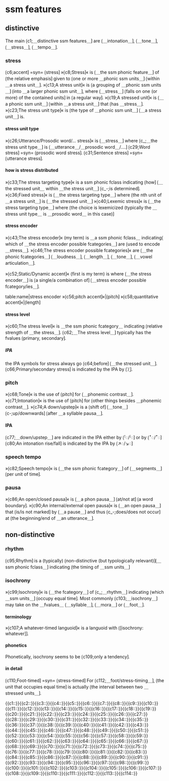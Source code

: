 # ssm features

## distinctive

The main ⟮c1;＿distinctive ssm features＿⟯ are ⟮＿intonation＿⟯, ⟮＿tone＿⟯, ⟮＿stress＿⟯, ⟮＿tempo＿⟯.

### stress

⟮c6;accent⟯ =syn= ⟮stress⟯
»⟮c8;Stress⟯« is ⟮＿the ssm phonic feature＿⟯ of ⟮the relative emphasis⟯ given to ⟮one or more ＿phonic ssm units＿⟯ ⟮within ＿a stress unit＿⟯.
»⟮c13;A stress unit⟯« is ⟮a grouping of ＿phonic ssm units＿⟯ ⟮into ＿a larger phonic ssm unit＿⟯, where ⟮＿stress＿⟯ ⟮falls on one (or more) of the contained units⟯ in ⟮a regular way⟯.
»⟮c19;A stressed unit⟯« is ⟮＿a phonic ssm unit＿⟯ ⟮within ＿a stress unit＿⟯ that ⟮has ＿stress＿⟯.
»⟮c23;The stress unit type⟯« is ⟮the type of ＿phonic ssm unit＿⟯ ⟮＿a stress unit＿⟯ is.

#### stress unit type

»⟮c26;Utterance/Prosodic word/... stress⟯« is ⟮＿stress＿⟯ where ⟮c_;＿the stress unit type＿⟯ is ⟮＿utterance＿/＿prosodic word＿/....⟯
⟮c29;Word stress⟯ =syn= ⟮prosodic word stress⟯.
⟮c31;Sentence stress⟯ =syn= ⟮utterance stress⟯.

#### how is stress distributed

»⟮c33;The stress targeting type⟯« is a ssm phonic fclass indicating ⟮how⟯ ⟮＿the stressed unit＿ within ＿the stress unit＿⟯ ⟮c_-;is determined⟯.
»⟮c36;Fixed stress⟯« is ⟮＿the stress targeting type＿⟯ where ⟮the nth unit of ＿a stress unit＿⟯ is ⟮＿the stressed unit＿⟯
»⟮c40;Lexemic stress⟯« is ⟮＿the stress targeting type＿⟯ where ⟮the choice is lexemicized (typically the ＿stress unit type＿ is ＿prosodic word＿ in this case)⟯

#### stress encoder

»⟮c43;The stress encoder⟯« (my term) is ＿a ssm phonic fclass＿ indicating⟮ which of ＿the stress encoder possible fcategories＿⟯ are ⟮used to encode ＿stress＿⟯.
»⟮c46;The stress encoder possible fcategories⟯« are ⟮＿the phonic fcategories＿⟯ ⟮＿loudness＿⟯, ⟮＿length＿⟯, ⟮＿tone＿⟯, ⟮＿vowel articulation＿⟯.

»⟮c52;Static/Dynamic accent⟯« (first is my term) is where ⟮＿the stress encoder＿⟯ is ⟮a single/a combination of⟯ ⟮＿stress encoder possible fcategory/ies＿⟯.


table:name|stress encoder
»⟮c56;pitch accent⟯«|⟮pitch⟯
»⟮c58;quantitative accent⟯«|⟮length⟯

#### stress level

»⟮c60;The stress level⟯« is ＿the ssm phonic fcategory＿ indicating ⟮relative strength of ＿the stress＿⟯.
⟮c62;＿The stress level＿⟯ typically has the fvalues ⟮primary, secondary⟯.

##### IPA

the IPA symbols for stress always go ⟮c64;before⟯ ⟮＿the stressed unit＿⟯.
⟮c66;Primary/secondary stress⟯ is indicated by the IPA by ⟮ˈ/ˌ⟯.

### pitch

»⟮c68;Tone⟯« is the use of ⟮pitch⟯ for ⟮＿phonemic contrast＿⟯.
»⟮c71;Intonation⟯« is the use of ⟮pitch⟯ for ⟮other things besides ＿phonemic contrast＿⟯.
»⟮c74;A down/upstep⟯« is a ⟮shift of⟯ ⟮＿tone＿⟯ ⟮c-;up/downwards⟯ ⟮after ＿a syllable pausa＿⟯.

#### IPA

⟮c77;＿down/upstep＿⟯ are indicated in the IPA either by ⟮ꜝ◌/ꜞ◌⟯ or by ⟮ꜜ◌/ꜛ◌⟯
⟮c80;An intonation rise/fall⟯ is indicated by the IPA by ⟮↗︎◌/↘︎◌⟯

### speech tempo

»⟮c82;Speech tempo⟯« is ⟮＿the ssm phonic fcategory＿⟯ of ⟮＿segments＿⟯ ⟮per unit of time⟯.

### pausa 

»⟮c86;An open/closed pausa⟯« is ⟮＿a phon pausa＿⟯ ⟮at/not at⟯ ⟮a word boundary⟯.
»⟮c90;An internal/external open pausa⟯« is ⟮＿an open pausa＿⟯ that ⟮is/is not marked⟯ by ⟮＿a pause＿⟯ and thus ⟮c_-;does/does not occur⟯ at ⟮the beginning/end of ＿an utterance＿⟯.

## non-distinctive 

### rhythm

⟮c95;Rhythm⟯ is a (typically) ⟮non-distinctive (but typologically relevant)⟯⟮＿ ssm phonic fclass＿⟯ indicating ⟮the timing of ＿ssm units＿⟯

### isochrony

»⟮c99;Isochrony⟯« is ⟮＿the fcategory＿⟯ of ⟮c_;＿rhythm＿⟯ indicating ⟮which ＿ssm units＿⟯ ⟮occupy equal time⟯.
Most commonly ⟮c103;＿isochrony＿⟯ may take on the ＿fvalues＿ ⟮＿syllable＿⟯, ⟮＿mora＿⟯ or ⟮＿foot＿⟯.

#### terminology

»⟮c107;A whatever-timed languoid⟯« is a languoid with ⟮[isochrony: whatever]⟯.

#### phonetics

Phonetically, isochrony seems to be ⟮c109;only a tendency⟯.

#### in detail

⟮c110;Foot-timed⟯ =syn= ⟮stress-timed⟯
For ⟮c112;＿foot/stress-timing＿⟯, ⟮the unit that occupies equal time⟯ is actually ⟮the interval between two ＿stressed units＿⟯.

<span class='cloze-dump'>{{c1::}}{{c2::}}{{c3::}}{{c4::}}{{c5::}}{{c6::}}{{c7::}}{{c8::}}{{c9::}}{{c10::}}{{c11::}}{{c12::}}{{c13::}}{{c14::}}{{c15::}}{{c16::}}{{c17::}}{{c18::}}{{c19::}}{{c20::}}{{c21::}}{{c22::}}{{c23::}}{{c24::}}{{c25::}}{{c26::}}{{c27::}}{{c28::}}{{c29::}}{{c30::}}{{c31::}}{{c32::}}{{c33::}}{{c34::}}{{c35::}}{{c36::}}{{c37::}}{{c38::}}{{c39::}}{{c40::}}{{c41::}}{{c42::}}{{c43::}}{{c44::}}{{c45::}}{{c46::}}{{c47::}}{{c48::}}{{c49::}}{{c50::}}{{c51::}}{{c52::}}{{c53::}}{{c54::}}{{c55::}}{{c56::}}{{c57::}}{{c58::}}{{c59::}}{{c60::}}{{c61::}}{{c62::}}{{c63::}}{{c64::}}{{c65::}}{{c66::}}{{c67::}}{{c68::}}{{c69::}}{{c70::}}{{c71::}}{{c72::}}{{c73::}}{{c74::}}{{c75::}}{{c76::}}{{c77::}}{{c78::}}{{c79::}}{{c80::}}{{c81::}}{{c82::}}{{c83::}}{{c84::}}{{c85::}}{{c86::}}{{c87::}}{{c88::}}{{c89::}}{{c90::}}{{c91::}}{{c92::}}{{c93::}}{{c94::}}{{c95::}}{{c96::}}{{c97::}}{{c98::}}{{c99::}}{{c100::}}{{c101::}}{{c102::}}{{c103::}}{{c104::}}{{c105::}}{{c106::}}{{c107::}}{{c108::}}{{c109::}}{{c110::}}{{c111::}}{{c112::}}{{c113::}}{{c114::}}</span>